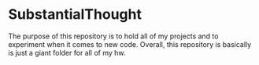 # SubstantialThought
The purpose of this repository is to hold all of my projects and to experiment when it comes to new code. Overall, this repository is basically is just
a giant folder for all of my hw.
